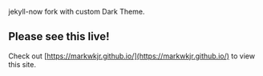 jekyll-now fork with custom Dark Theme.

## Please see this live!

Check out [https://markwkjr.github.io/](https://markwkjr.github.io/) to view this site.


